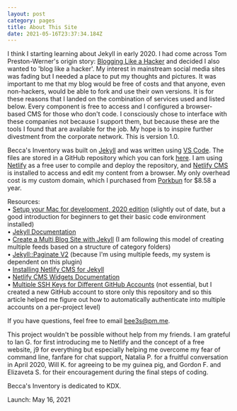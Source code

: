```yaml
---
layout: post
category: pages
title: About This Site
date: 2021-05-16T23:37:34.184Z
---
```

I think I starting learning about Jekyll in early 2020. I had come across Tom Preston-Werner's origin story: [Blogging Like a Hacker](https://tom.preston-werner.com/2008/11/17/blogging-like-a-hacker.html) and decided I also wanted to 'blog like a hacker'. My interest in mainstream social media sites was fading but I needed a place to put my thoughts and pictures. It was important to me that my blog would be free of costs and that anyone, even non-hackers, would be able to fork and use their own versions. It is for these reasons that I landed on the combination of services used and listed below. Every component is free to access and I configured a browser-based CMS for those who don't code. I consciously chose to interface with these companies not because I support them, but because these are the tools I found that are available for the job. My hope is to inspire further divestment from the corporate network. This is version 1.0. 

Becca's Inventory was built on [Jekyll](https://jekyllrb.com/) and was written using [VS Code](https://code.visualstudio.com/). The files are stored in a GitHub repository which you can fork [here](https://github.com/beccasinventory/live). I am using [Netlify](https://www.netlify.com/) as a free user to compile and deploy the repository, and [Netlify CMS](https://www.netlifycms.org/) is installed to access and edit my content from a browser. My only overhead cost is my custom domain, which I purchased from [Porkbun](https://porkbun.com/) for $8.58 a year.

Resources:\
• [Setup your Mac for development, 2020 edition](https://dev.to/v3frankie/setup-your-mac-for-development-2020-edition-1c8a) (slightly out of date, but a good introduction for beginners to get their basic code environment installed)\
• [Jekyll Documentation](https://jekyllrb.com/docs/)\
• [Create a Multi Blog Site with Jekyll](https://www.garron.me/en/blog/multi-blog-site-jekyll.html) (I am following this model of creating multiple feeds based on a structure of category folders)\
• [Jekyll::Paginate V2](https://github.com/sverrirs/jekyll-paginate-v2/) (because I'm using multiple feeds, my system is dependent on this plugin)\
• [Installing Netlify CMS for Jekyll](https://www.netlifycms.org/docs/jekyll/)\
• [Netlify CMS Widgets Documentation](https://www.netlifycms.org/docs/widgets)\
• [](https://gist.github.com/jexchan/2351996#multiple-ssh-keys-settings-for-different-github-account)[Multiple SSH Keys for Different GitHub Accounts](https://gist.github.com/jexchan/2351996) (not essential, but I created a new GitHub account to store only this repository and so this article helped me figure out how to automatically authenticate into multiple accounts on a per-project level)

If you have questions, feel free to email bee3s@pm.me.

This project wouldn't be possible without help from my friends. I am grateful to Ian G. for first introducing me to Netlify and the concept of a free website, j9 for everything but especially helping me overcome my fear of command line, fanfare for chat support, Natalia P. for a fruitful conversation in April 2020, Will K. for agreeing to be my guinea pig, and Gordon F. and Elizaveta S. for their encouragement during the final steps of coding.

Becca's Inventory is dedicated to KDX.

Launch: May 16, 2021